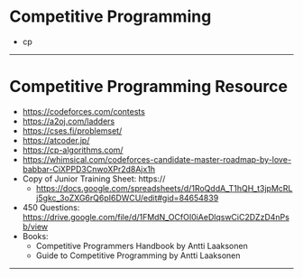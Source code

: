 # Competitive Programming

- cp

---

# Competitive Programming Resource

- https://codeforces.com/contests
- https://a2oj.com/ladders
- https://cses.fi/problemset/
- https://atcoder.jp/
- https://cp-algorithms.com/
- https://whimsical.com/codeforces-candidate-master-roadmap-by-love-babbar-CiXPPD3CnwoXPr2d8Ajx1h
- Copy of Junior Training Sheet: https://
  - https://docs.google.com/spreadsheets/d/1RoQddA_T1hQH_t3jpMcRLj5gkc_3oZXG6rQ6pI6DWCU/edit#gid=84654839
- 450 Questions: https://drive.google.com/file/d/1FMdN_OCfOI0iAeDlqswCiC2DZzD4nPsb/view
- Books:
  - Competitive Programmers Handbook by Antti Laaksonen
  - Guide to Competitive Programming by Antti Laaksonen

---
